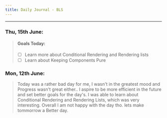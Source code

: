 ```yaml
---
title: Daily Journal - BLS
---
```

-------------
### Thu, 15th June: 
> #### Goals Today: 
> - [ ] Learn more about Conditional Rendering and Rendering lists
> - [ ] Learn about Keeping Components Pure

### Mon, 12th June: 
>Today was a rather bad day for me, I wasn't in the greatest mood and Progress wasn't great either.. I aspire to be more efficient in the future and set better goals for the day's. I was able to learn about Conditional Rendering and Rendering Lists, which was very interesting. Overall I am not happy with the day tho. lets make tommorrow a Better day.




